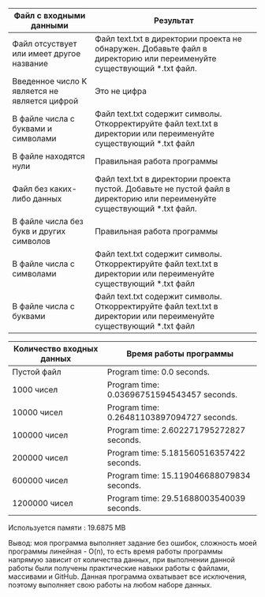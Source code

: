 
| Файл с входными данными  | Результат |
| ------------- | ------------- |
| Файл отсуствует или имеет другое название  | Файл text.txt в директории проекта не обнаружен. Добавьте файл в директорию или переименуйте существующий *.txt файл. |
| Введенное число K является не является цифрой  | Это не цифра  |
| В файле числа с буквами и символами | Файл text.txt содержит символы. Откорректируйте файл text.txt в директории или переименуйте существующий *.txt файл  |
| В файле находятся нули  | Правильная работа программы |
| Файл без каких-либо данных  |  Файл text.txt в директории проекта пустой. Добавьте не пустой файл в директорию или переименуйте существующий *.txt файл. |
| В файле числа без букв и других символов | Правильная работа программы |
| В файле числа c символами | Файл text.txt содержит символы. Откорректируйте файл text.txt в директории или переименуйте существующий *.txt файл |
| В файле числа c буквами | Файл text.txt содержит символы. Откорректируйте файл text.txt в директории или переименуйте существующий *.txt файл |


| Количество входных данных | Время работы программы |
| ------------- | ------------- |
| Пустой файл |  Program time: 0.0 seconds. |
| 1000 чисел  | Program time: 0.03696751594543457 seconds. |
|  10000 чисел | Program time: 0.26481103897094727 seconds.  |
| 100000 чисел | Program time: 2.602271795272827 seconds. |
| 200000 чисел | Program time: 5.181560516357422 seconds. |
| 600000 чисел | Program time: 15.119046688079834 seconds. |
| 1200000 чисел | Program time: 29.51688003540039 seconds. |


Используется памяти : 19.6875 MB

Вывод: моя программа выполняет задание без ошибок, сложность моей программы линейная - O(n), то есть время работы программы напрямую зависит от количества данных, при выполнении данной работы были получены практические навыки работы с файлами, массивами и GitHub. Данная программа охватывает все исключения, поэтому выполняет свою работы на любом наборе данных.
